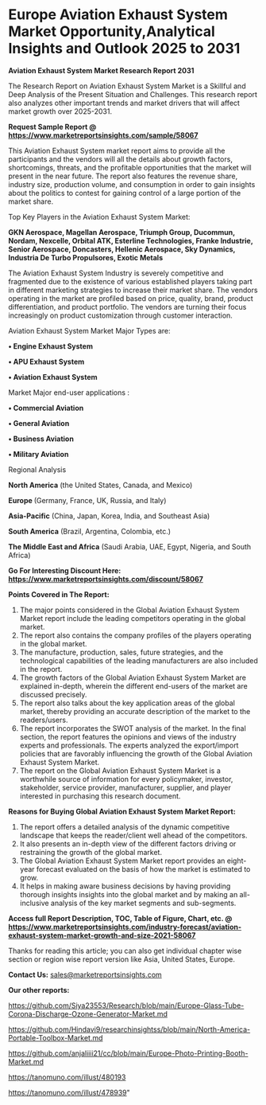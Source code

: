 # Europe Aviation Exhaust System Market Opportunity,Analytical Insights and Outlook 2025 to 2031

<strong>Aviation Exhaust System Market Research Report 2031</strong>

The Research Report on Aviation Exhaust System Market is a Skillful and Deep Analysis of the Present Situation and Challenges. This research report also analyzes other important trends and market drivers that will affect market growth over 2025-2031.

<strong>Request Sample Report @ <a href=https://www.marketreportsinsights.com/sample/58067>https://www.marketreportsinsights.com/sample/58067</a></strong>

This Aviation Exhaust System market report aims to provide all the participants and the vendors will all the details about growth factors, shortcomings, threats, and the profitable opportunities that the market will present in the near future. The report also features the revenue share, industry size, production volume, and consumption in order to gain insights about the politics to contest for gaining control of a large portion of the market share.

Top Key Players in the Aviation Exhaust System Market:

<strong>GKN Aerospace, Magellan Aerospace, Triumph Group, Ducommun, Nordam, Nexcelle, Orbital ATK, Esterline Technologies, Franke Industrie, Senior Aerospace, Doncasters, Hellenic Aerospace, Sky Dynamics, Industria De Turbo Propulsores, Exotic Metals</strong>

The Aviation Exhaust System Industry is severely competitive and fragmented due to the existence of various established players taking part in different marketing strategies to increase their market share. The vendors operating in the market are profiled based on price, quality, brand, product differentiation, and product portfolio. The vendors are turning their focus increasingly on product customization through customer interaction.

Aviation Exhaust System Market Major Types are:

<strong>• Engine Exhaust System

• APU Exhaust System

• Aviation Exhaust System</strong>

Market Major end-user applications :

<strong>• Commercial Aviation

• General Aviation

• Business Aviation

• Military Aviation</strong>

Regional Analysis

</u><strong><b>North America</b></strong> (the United States, Canada, and Mexico)

<strong><b>Europe </b></strong>(Germany, France, UK, Russia, and Italy)

<strong><b>Asia-Pacific</b></strong> (China, Japan, Korea, India, and Southeast Asia)

<strong><b>South America</b></strong> (Brazil, Argentina, Colombia, etc.)

<strong><b>The Middle East and Africa</b></strong> (Saudi Arabia, UAE, Egypt, Nigeria, and South Africa)

<strong>Go For Interesting Discount Here: <a href=https://www.marketreportsinsights.com/discount/58067>https://www.marketreportsinsights.com/discount/58067</a></strong>

<strong>Points Covered in The Report:</strong>
<ol>
  <li>The major points considered in the Global Aviation Exhaust System Market report include the leading competitors operating in the global market.</li>
  <li>The report also contains the company profiles of the players operating in the global market.</li>
  <li>The manufacture, production, sales, future strategies, and the technological capabilities of the leading manufacturers are also included in the report.</li>
  <li>The growth factors of the Global Aviation Exhaust System Market are explained in-depth, wherein the different end-users of the market are discussed precisely.</li>
  <li>The report also talks about the key application areas of the global market, thereby providing an accurate description of the market to the readers/users.</li>
  <li>The report incorporates the SWOT analysis of the market. In the final section, the report features the opinions and views of the industry experts and professionals. The experts analyzed the export/import policies that are favorably influencing the growth of the Global Aviation Exhaust System Market.</li>
  <li>The report on the Global Aviation Exhaust System Market is a worthwhile source of information for every policymaker, investor, stakeholder, service provider, manufacturer, supplier, and player interested in purchasing this research document.</li>
</ol>
<strong>Reasons for Buying Global Aviation Exhaust System Market Report:</strong>

<ol>
  <li>The report offers a detailed analysis of the dynamic competitive landscape that keeps the reader/client well ahead of the competitors.</li>
  <li>It also presents an in-depth view of the different factors driving or restraining the growth of the global market.</li>
  <li>The Global Aviation Exhaust System Market report provides an eight-year forecast evaluated on the basis of how the market is estimated to grow.</li>
  <li>It helps in making aware business decisions by having providing thorough insights insights into the global market and by making an all-inclusive analysis of the key market segments and sub-segments.</li>
</ol>
<strong>Access full Report Description, TOC, Table of Figure, Chart, etc. @ <a href=https://www.marketreportsinsights.com/industry-forecast/aviation-exhaust-system-market-growth-and-size-2021-58067>https://www.marketreportsinsights.com/industry-forecast/aviation-exhaust-system-market-growth-and-size-2021-58067</a></strong>


Thanks for reading this article; you can also get individual chapter wise section or region wise report version like Asia, United States, Europe.

<strong>Contact Us:</strong>
sales@marketreportsinsights.com

<strong>Our other reports:</strong>

<a href=https://github.com/Siya23553/Research/blob/main/Europe-Glass-Tube-Corona-Discharge-Ozone-Generator-Market.md>https://github.com/Siya23553/Research/blob/main/Europe-Glass-Tube-Corona-Discharge-Ozone-Generator-Market.md</a>

<a href=https://github.com/Hindavi9/researchinsightss/blob/main/North-America-Portable-Toolbox-Market.md>https://github.com/Hindavi9/researchinsightss/blob/main/North-America-Portable-Toolbox-Market.md</a>

<a href=https://github.com/anjaliiii21/cc/blob/main/Europe-Photo-Printing-Booth-Market.md>https://github.com/anjaliiii21/cc/blob/main/Europe-Photo-Printing-Booth-Market.md</a>

<a href=https://tanomuno.com/illust/480193>https://tanomuno.com/illust/480193</a>

<a href=https://tanomuno.com/illust/478939>https://tanomuno.com/illust/478939</a>"
